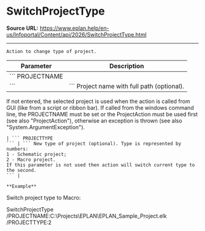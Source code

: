 # SwitchProjectType

**Source URL:** https://www.eplan.help/en-us/Infoportal/Content/api/2026/SwitchProjectType.html

---

```
Action to change type of project.

```

| Parameter | Description |
| --- | --- |
| ``` PROJECTNAME
 ``` | ``` Project name with full path (optional).
 If not entered, the selected  project is used when the action is called from GUI (like from a script or ribbon bar). 
 If called from the windows command line, the PROJECTNAME must be set or the ProjectAction must be used first (see also "ProjectAction"), otherwise an exception is thrown (see also "System.ArgumentException").
 ``` |
| ``` PROJECTTYPE
 ``` | ``` New type of project (optional). Type is represented by numbers: 
 1 - Schematic project; 
 2 - Macro project. 
 If this parameter is not used then action will switch current type to the second.
 ``` |

**Example**

```
Switch project type to Macro:

SwitchProjectType /PROJECTNAME:C:\Projects\EPLAN\EPLAN_Sample_Project.elk /PROJECTTYPE:2

```